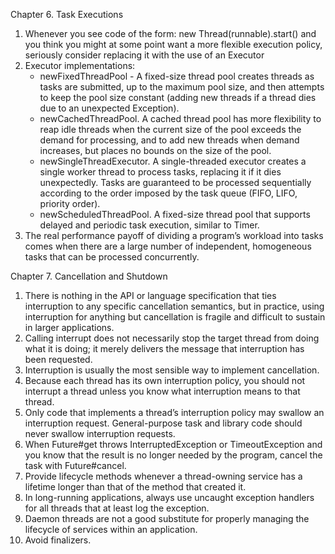 Chapter 6. Task Executions
1. Whenever you see code of the form: new Thread(runnable).start() and you think you might at some point want a more flexible execution policy, seriously consider replacing it with the use of an Executor
2. Executor implementations:
   * newFixedThreadPool - A fixed-size thread pool creates threads as tasks are submitted, up to the maximum pool size, and then attempts to keep the pool size constant (adding new threads if a thread dies due to an unexpected Exception).
   * newCachedThreadPool. A cached thread pool has more flexibility to reap idle threads when the current size of the pool exceeds the demand for processing, and to add new threads when demand increases, but places no bounds on the size of the pool.
   * newSingleThreadExecutor. A single-threaded executor creates a single worker thread to process tasks, replacing it if it dies unexpectedly. Tasks are guaranteed to be processed sequentially according to the order imposed by the task queue (FIFO, LIFO, priority order).
   * newScheduledThreadPool. A fixed-size thread pool that supports delayed and periodic task execution, similar to Timer.
3. The real performance payoff of dividing a program’s workload into tasks comes when there are a large number of independent, homogeneous tasks that can be processed concurrently.

Chapter 7. Cancellation and Shutdown
1. There is nothing in the API or language specification that ties interruption to any specific cancellation semantics, but in practice, using interruption for anything but cancellation is fragile and difficult to sustain in larger applications.
2. Calling interrupt does not necessarily stop the target thread from doing what it is doing; it merely delivers the message that interruption has been requested.
3. Interruption is usually the most sensible way to implement cancellation.
4. Because each thread has its own interruption policy, you should not interrupt a thread unless you know what interruption means to that thread.
5. Only code that implements a thread’s interruption policy may swallow an interruption request. General-purpose task and library code should never swallow interruption requests.
6. When Future#get throws InterruptedException or TimeoutException and you know that the result is no longer needed by the program, cancel the task with Future#cancel.
7. Provide lifecycle methods whenever a thread-owning service has a lifetime longer than that of the method that created it.
8. In long-running applications, always use uncaught exception handlers for all threads that at least log the exception.
9. Daemon threads are not a good substitute for properly managing the lifecycle of services within an application.
10. Avoid finalizers.